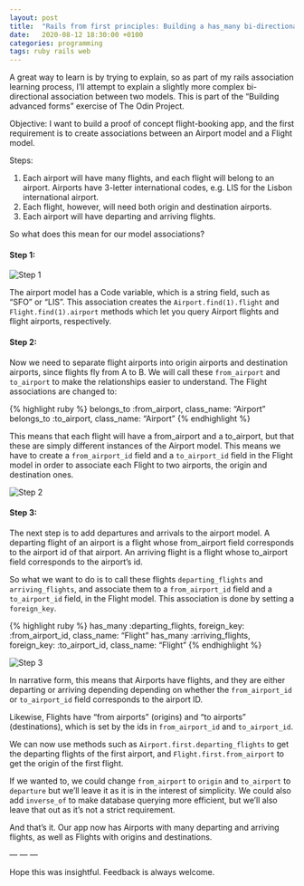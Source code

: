 ```yaml
---
layout: post
title:  "Rails from first principles: Building a has_many bi-directional association"
date:   2020-08-12 18:30:00 +0100
categories: programming
tags: ruby rails web
---
```

A great way to learn is by trying to explain, so as part of my rails association learning process, I’ll attempt to explain a slightly more complex bi-directional association between two models. This is part of the “Building advanced forms” exercise of The Odin Project.

Objective: I want to build a proof of concept flight-booking app, and the first requirement is to create associations between an Airport model and a Flight model.

Steps:

1. Each airport will have many flights, and each flight will belong to an airport. Airports have 3-letter international codes, e.g. LIS for the Lisbon international airport.
2. Each flight, however, will need both origin and destination airports.
3. Each airport will have departing and arriving flights.

So what does this mean for our model associations?

#### Step 1:

![Step 1](https://miro.medium.com/max/1400/1*y9lnEwls9B0u73SmeiY_QQ.png)

The airport model has a Code variable, which is a string field, such as “SFO” or “LIS”. This association creates the `Airport.find(1).flight` and `Flight.find(1).airport` methods which let you query Airport flights and flight airports, respectively.

#### Step 2:

Now we need to separate flight airports into origin airports and destination airports, since flights fly from A to B. We will call these `from_airport` and `to_airport` to make the relationships easier to understand. The Flight associations are changed to:

{% highlight ruby %}
belongs_to :from_airport, class_name: “Airport”
belongs_to :to_airport, class_name: “Airport”
{% endhighlight %}

This means that each flight will have a from_airport and a to_airport, but that these are simply different instances of the Airport model. This means we have to create a `from_airport_id` field and a `to_airport_id` field in the Flight model in order to associate each Flight to two airports, the origin and destination ones.

![Step 2](https://miro.medium.com/max/1400/1*-k_eFSdzP0zjd_O-xtZsSw.png)

#### Step 3:

The next step is to add departures and arrivals to the airport model. A departing flight of an airport is a flight whose from_airport field corresponds to the airport id of that airport. An arriving flight is a flight whose to_airport field corresponds to the airport’s id.

So what we want to do is to call these flights `departing_flights` and `arriving_flights`, and associate them to a `from_airport_id` field and a `to_airport_id` field, in the Flight model. This association is done by setting a `foreign_key`.

{% highlight ruby %}
has_many :departing_flights, foreign_key: :from_airport_id, class_name: “Flight”
has_many :arriving_flights, foreign_key: :to_airport_id, class_name: “Flight”
{% endhighlight %}

![Step 3](https://miro.medium.com/max/1400/1*mA2rxjieQ7QUyY9EsASQUg.png)

In narrative form, this means that Airports have flights, and they are either departing or arriving depending depending on whether the `from_airport_id` or `to_airport_id` field corresponds to the airport ID.

Likewise, Flights have “from airports” (origins) and “to airports” (destinations), which is set by the ids in `from_airport_id` and `to_airport_id`.

We can now use methods such as `Airport.first.departing_flights` to get the departing flights of the first airport, and `Flight.first.from_airport` to get the origin of the first flight.

If we wanted to, we could change `from_airport` to `origin` and `to_airport` to `departure` but we’ll leave it as it is in the interest of simplicity. We could also add `inverse_of` to make database querying more efficient, but we’ll also leave that out as it’s not a strict requirement.

And that’s it. Our app now has Airports with many departing and arriving flights, as well as Flights with origins and destinations.

— — —

Hope this was insightful. Feedback is always welcome.